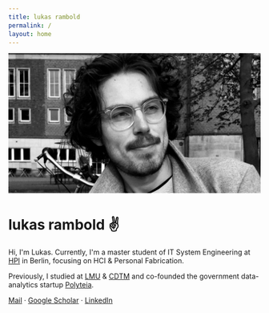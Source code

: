```yaml
---
title: lukas rambold
permalink: /
layout: home
---
```

![](/assets/profile.jpg)


# lukas rambold ✌️

Hi, I'm Lukas.
Currently, I'm a master student of IT System Engineering at [HPI](https://hpi.de/baudisch/home.html) in Berlin, focusing on HCI & Personal Fabrication.

Previously, I studied at [LMU](https://www.lmu.de) & [CDTM](https://cdtm.de) and co-founded the government data-analytics startup [Polyteia](https://polyteia.com).

[Mail](mailto:lukas@rambold.de) · [Google Scholar](https://scholar.google.de/citations?user=PrYIn3MAAAAJ) · [LinkedIn](https://linkedin.com/in/ramboldio)